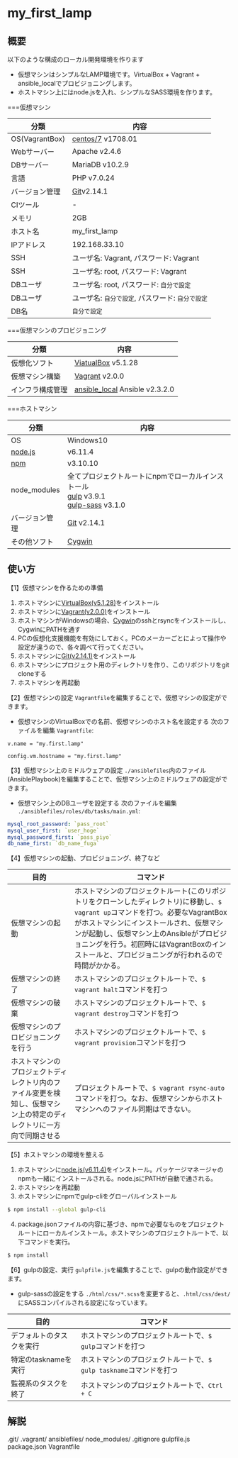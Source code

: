 
# my_first_lamp

## 概要

以下のような構成のローカル開発環境を作ります
- 仮想マシンはシンプルなLAMP環境です。VirtualBox + Vagrant + ansible_localでプロビジョニングします。
- ホストマシン上にはnode.jsを入れ、シンプルなSASS環境を作ります。

===仮想マシン

| 分類 | 内容 |
|--|--|
|OS(VagrantBox)|[centos/7](https://app.vagrantup.com/centos/boxes/7) v1708.01|
|Webサーバー|Apache v2.4.6|
|DBサーバー|MariaDB v10.2.9|
|言語|PHP v7.0.24|
|バージョン管理|[Git](https://git-scm.com/downloads)v2.14.1|
|CIツール|-|
|メモリ|2GB|
|ホスト名|my_first_lamp|
|IPアドレス|192.168.33.10|
|SSH|ユーザ名: Vagrant, パスワード: Vagrant|
|SSH|ユーザ名: root, パスワード: Vagrant|
|DBユーザ|ユーザ名: root, パスワード: `自分で設定`|
|DBユーザ|ユーザ名: `自分で設定`, パスワード: `自分で設定`|
|DB名|`自分で設定`|

===仮想マシンのプロビジョニング

| 分類 | 内容 |
|--|--|
|仮想化ソフト|[ViatualBox](https://www.virtualbox.org/wiki/Downloads) v5.1.28|
|仮想マシン構築|[Vagrant](https://www.vagrantup.com/downloads.html) v2.0.0|
|インフラ構成管理|[ansible_local](https://www.vagrantup.com/docs/provisioning/ansible_local.html) Ansible v2.3.2.0|

===ホストマシン

| 分類 | 内容 |
|--|--|
|OS|Windows10|
|[node.js](https://nodejs.org/en/)|v6.11.4|
|[npm](https://www.npmjs.com)|v3.10.10|
|node_modules|全てプロジェクトルートにnpmでローカルインストール<br>[gulp](https://www.npmjs.com/package/gulp) v3.9.1<br>[gulp-sass](https://www.npmjs.com/package/gulp-sass) v3.1.0|
|バージョン管理|[Git](https://git-scm.com/downloads) v2.14.1|
|その他ソフト|[Cygwin](https://cygwin.com/install.html)|

## 使い方

【1】仮想マシンを作るための準備

1. ホストマシンに[VirtualBox(v5.1.28)](https://www.virtualbox.org/wiki/Downloads)をインストール
2. ホストマシンに[Vagrant(v2.0.0)](https://www.vagrantup.com/downloads.html)をインストール
3. ホストマシンがWindowsの場合、[Cygwin](https://cygwin.com/install.html)のsshとrsyncをインストールし、CygwinにPATHを通す
4. PCの仮想化支援機能を有効にしておく。PCのメーカーごとによって操作や設定が違うので、各々調べて行ってください。
5. ホストマシンに[Git(v2.14.1)](https://git-scm.com/downloads)をインストール
6. ホストマシンにプロジェクト用のディレクトリを作り、このリポジトリをgit cloneする
7. ホストマシンを再起動

【2】仮想マシンの設定
`Vagrantfile`を編集することで、仮想マシンの設定ができます。

- 仮想マシンのVirtualBoxでの名前、仮想マシンのホスト名を設定する
次のファイルを編集 `Vagrantfile`:
```text
v.name = "my.first.lamp"
```
```text
config.vm.hostname = "my.first.lamp"
```

【3】仮想マシン上のミドルウェアの設定
`./ansiblefiles`内のファイル(AnsiblePlaybook)を編集することで、仮想マシン上のミドルウェアの設定ができます。

- 仮想マシン上のDBユーザを設定する
次のファイルを編集 `./ansiblefiles/roles/db/tasks/main.yml`:
```yml
mysql_root_password: `pass_root`
mysql_user_first: `user_hoge`
mysql_password_first: `pass_piyo`
db_name_first: `db_name_fuga`
```

【4】仮想マシンの起動、プロビジョニング、終了など

| 目的 | コマンド |
|--|--|
|仮想マシンの起動|ホストマシンのプロジェクトルート(このリポジトリをクローンしたディレクトリ)に移動し、`$ vagrant up`コマンドを打つ。必要なVagrantBoxがホストマシンにインストールされ、仮想マシンが起動し、仮想マシン上のAnsibleがプロビジョニングを行う。初回時にはVagrantBoxのインストールと、プロビジョニングが行われるので時間がかかる。|
|仮想マシンの終了|ホストマシンのプロジェクトルートで、`$ vagrant halt`コマンドを打つ|
|仮想マシンの破棄|ホストマシンのプロジェクトルートで、`$ vagrant destroy`コマンドを打つ|
|仮想マシンのプロビジョニングを行う|ホストマシンのプロジェクトルートで、`$ vagrant provision`コマンドを打つ|
|ホストマシンのプロジェクトディレクトリ内のファイル変更を検知し、仮想マシン上の特定のディレクトリに一方向で同期させる|プロジェクトルートで、`$ vagrant rsync-auto`コマンドを打つ。なお、仮想マシンからホストマシンへのファイル同期はできない。|

【5】ホストマシンの環境を整える

1. ホストマシンに[node.js(v6.11.4)](https://nodejs.org/en/)をインストール。パッケージマネージャのnpmも一緒にインストールされる。node.jsにPATHが自動で通される。
2. ホストマシンを再起動
3. ホストマシンにnpmでgulp-cliをグローバルインストール
```sh
$ npm install --global gulp-cli
```
4. package.jsonファイルの内容に基づき、npmで必要なものをプロジェクトルートにローカルインストール。ホストマシンのプロジェクトルートで、以下コマンドを実行。
```sh
$ npm install
```

【6】gulpの設定、実行
`gulpfile.js`を編集することで、gulpの動作設定ができます。

- gulp-sassの設定をする
`./html/css/*.scss`を変更すると、`.html/css/dest/`にSASSコンパイルされる設定になっています。

| 目的 | コマンド |
|--|--|
|デフォルトのタスクを実行|ホストマシンのプロジェクトルートで、`$ gulp`コマンドを打つ|
|特定のtasknameを実行|ホストマシンのプロジェクトルートで、`$ gulp taskname`コマンドを打つ|
|監視系のタスクを終了|ホストマシンのプロジェクトルートで、`Ctrl + C`|

## 解説

.git/
.vagrant/
ansiblefiles/
node_modules/
.gitignore
gulpfile.js
package.json
Vagrantfile